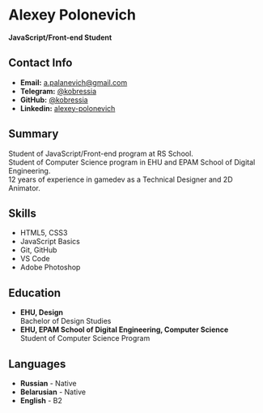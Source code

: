 # Alexey Polonevich
**JavaScript/Front-end Student**

## Contact Info

- **Email:** a.palanevich@gmail.com
- **Telegram:** [@kobressia](https://t.me/kobressia)
- **GitHub:** [@kobressia](https://github.com/kobressia)
- **Linkedin:** [alexey-polonevich](https://www.linkedin.com/in/alexey-polonevich/)

## Summary

Student of JavaScript/Front-end program at RS School.\
Student of Computer Science program in EHU and EPAM School of Digital Engineering.\
12 years of experience in gamedev as a Technical Designer and 2D Animator.

## Skills

- HTML5, CSS3
- JavaScript Basics
- Git, GitHub
- VS Code
- Adobe Photoshop

## Education

- **EHU, Design**\
Bachelor of Design Studies
- **EHU, EPAM School of Digital Engineering, Computer Science**\
Student of Computer Science Program

## Languages

- **Russian** - Native
- **Belarusian** - Native
- **English** - B2